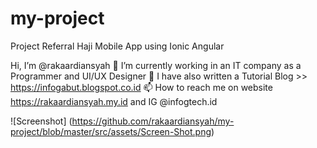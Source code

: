 # my-project
Project Referral Haji Mobile App using Ionic Angular

Hi, I’m @rakaardiansyah
🌱 I’m currently working in an IT company as a Programmer and UI/UX Designer
💞️ I have also written a Tutorial Blog >> https://infogabut.blogspot.co.id
📫 How to reach me on website https://rakaardiansyah.my.id and IG @infogtech.id


![Screenshot]
(https://github.com/rakaardiansyah/my-project/blob/master/src/assets/Screen-Shot.png)
